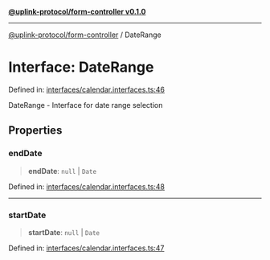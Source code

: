 [**@uplink-protocol/form-controller v0.1.0**](../README.md)

***

[@uplink-protocol/form-controller](../globals.md) / DateRange

# Interface: DateRange

Defined in: [interfaces/calendar.interfaces.ts:46](https://github.com/jmkcoder/uplink-protocol-calendar/blob/37dc792b8a1827808b6d945b0ed3805e9835a62c/src/interfaces/calendar.interfaces.ts#L46)

DateRange - Interface for date range selection

## Properties

### endDate

> **endDate**: `null` \| `Date`

Defined in: [interfaces/calendar.interfaces.ts:48](https://github.com/jmkcoder/uplink-protocol-calendar/blob/37dc792b8a1827808b6d945b0ed3805e9835a62c/src/interfaces/calendar.interfaces.ts#L48)

***

### startDate

> **startDate**: `null` \| `Date`

Defined in: [interfaces/calendar.interfaces.ts:47](https://github.com/jmkcoder/uplink-protocol-calendar/blob/37dc792b8a1827808b6d945b0ed3805e9835a62c/src/interfaces/calendar.interfaces.ts#L47)
